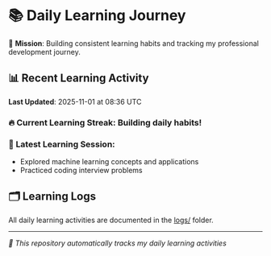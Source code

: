 # 📚 Daily Learning Journey

🎯 **Mission**: Building consistent learning habits and tracking my professional development journey.

## 📊 Recent Learning Activity

**Last Updated**: 2025-11-01 at 08:36 UTC

### 🔥 Current Learning Streak: Building daily habits!

### 📝 Latest Learning Session:
- Explored machine learning concepts and applications
- Practiced coding interview problems

## 🗂️ Learning Logs

All daily learning activities are documented in the [logs/](./logs/) folder.

---
*🤖 This repository automatically tracks my daily learning activities*
